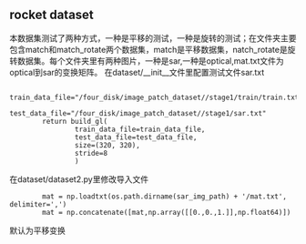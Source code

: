 ## rocket dataset
本数据集测试了两种方式，一种是平移的测试，一种是旋转的测试；在文件夹主要包含match和match_rotate两个数据集，match是平移数据集，natch_rotate是旋转数据集。每个文件夹里有两种图片，一种是sar,一种是optical,mat.txt文件为optical到sar的变换矩阵。
在dataset/__init__文件里配置测试文件sar.txt
```
        train_data_file="/four_disk/image_patch_dataset//stage1/train/train.txt"
        test_data_file="/four_disk/image_patch_dataset//stage1/sar.txt"
        return build_gl(
                train_data_file=train_data_file,
                test_data_file=test_data_file,
                size=(320, 320),
                stride=8
                )
```
在dataset/dataset2.py里修改导入文件
```
        mat = np.loadtxt(os.path.dirname(sar_img_path) + '/mat.txt',  delimiter=',')
        mat = np.concatenate([mat,np.array([[0.,0.,1.]],np.float64)])
```
默认为平移变换


 
